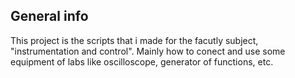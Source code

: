## General info
This project is the scripts that i made for the facutly subject, "instrumentation and control". Mainly how to conect and use some equipment of labs like oscilloscope, generator of functions, etc.
